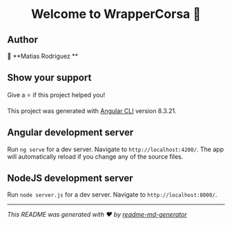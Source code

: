<h1 align="center">Welcome to WrapperCorsa 👋</h1>
<p>
</p>

## Author

👤 **Matias Rodriguez  **


## Show your support

Give a ⭐️ if this project helped you!

This project was generated with [Angular CLI](https://github.com/angular/angular-cli) version 8.3.21.

## Angular development server

Run `ng serve` for a dev server. Navigate to `http://localhost:4200/`. The app will automatically reload if you change any of the source files.


## NodeJS development server

Run `node server.js` for a dev server. Navigate to `http://localhost:8000/`. 
***
_This README was generated with ❤️ by [readme-md-generator](https://github.com/kefranabg/readme-md-generator)_